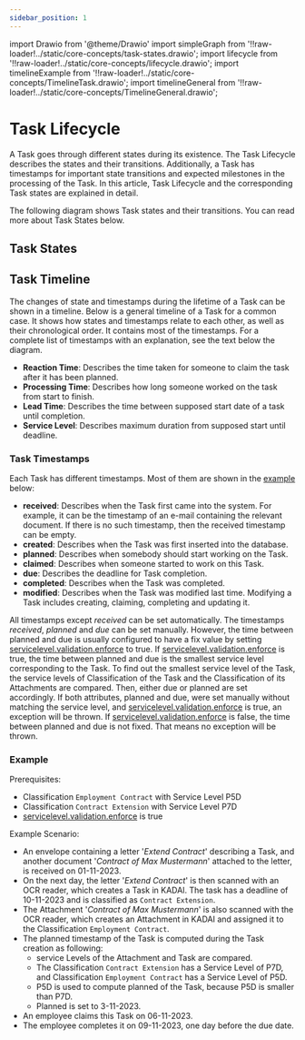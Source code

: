 ```yaml
---
sidebar_position: 1
---
```


import Drawio from '@theme/Drawio'
import simpleGraph from '!!raw-loader!../static/core-concepts/task-states.drawio';
import lifecycle from '!!raw-loader!../static/core-concepts/lifecycle.drawio';
import timelineExample from '!!raw-loader!../static/core-concepts/TimelineTask.drawio';
import timelineGeneral from '!!raw-loader!../static/core-concepts/TimelineGeneral.drawio';


# Task Lifecycle

A Task goes through different states during its existence.
The Task Lifecycle describes the states and their transitions.
Additionally,
a Task has timestamps for important state transitions and expected milestones in the processing of the Task.
In this article, Task Lifecycle and the corresponding Task states are explained in detail.

The following diagram shows Task states and their transitions. You can read more about Task States below.

<Drawio content={lifecycle} />

## Task States

<Drawio content={simpleGraph} />

## Task Timeline

The changes of state and timestamps during the lifetime of a Task can be shown in a timeline. Below is a general timeline of a Task for a common case. It shows how states and timestamps relate to each other, as well as their chronological order. It contains most of the timestamps. For a complete list of timestamps with an explanation, see the text below the diagram.

<Drawio content={timelineGeneral} />

- **Reaction Time**: Describes the time taken for someone to claim the task after it has been planned.
- **Processing Time**: Describes how long someone worked on the task from start to finish.
- **Lead Time**: Describes the time between supposed start date of a task until completion.
- **Service Level**: Describes maximum duration from supposed start until deadline.

### Task Timestamps

Each Task has different timestamps. Most of them are shown in the [example](#example) below:
- **received**: Describes when the Task first came into the system. For example, it can be the timestamp of an e-mail containing the relevant document. If there is no such timestamp, then the received timestamp can be empty.
- **created**: Describes when the Task was first inserted into the database.
- **planned**: Describes when somebody should start working on the Task.
- **claimed**: Describes when someone started to work on this Task.
- **due**: Describes the deadline for Task completion.
- **completed**: Describes when the Task was completed.
- **modified**: Describes when the Task was modified last time. Modifying a Task includes creating, claiming, completing and updating it.

All timestamps except *received* can be set automatically.
The timestamps *received*, *planned* and *due* can be set manually.
However,
the time between planned and due is usually configured
to have a fix value
by setting [servicelevel.validation.enforce](../configuration/classificationAndServiceLevel.md) to true.
If [servicelevel.validation.enforce](../configuration/classificationAndServiceLevel.md) is true,
the time between planned and due is the smallest service level corresponding to the Task.
To find out the smallest service level of the Task,
the service levels of Classification of the Task and the Classification of its Attachments are compared.
Then, either due or planned are set accordingly.
If both attributes, planned and due, were set manually without matching the service level,
and [servicelevel.validation.enforce](../configuration/classificationAndServiceLevel.md) is true,
an exception will be thrown.
If [servicelevel.validation.enforce](../configuration/classificationAndServiceLevel.md) is false,
the time between planned and due is not fixed.
That means no exception will be thrown.

### Example

Prerequisites:
- Classification ```Employment Contract``` with Service Level P5D 
- Classification ```Contract Extension``` with Service Level P7D
- [servicelevel.validation.enforce](../configuration/classificationAndServiceLevel.md) is true

Example Scenario:
- An envelope containing a letter '*Extend Contract*' describing a Task, and another document '*Contract of Max Mustermann*' attached to the letter, is received on 01-11-2023.  
- On the next day, the letter '*Extend Contract*' is then scanned with an OCR reader, which creates a Task in KADAI. The task has a deadline of 10-11-2023 and is classified as ```Contract Extension```.
- The Attachment '*Contract of Max Mustermann*' is also scanned with the OCR reader, which creates an Attachment in KADAI and assigned it to the Classification ```Employment Contract```.
- The planned timestamp of the Task is computed during the Task creation as following:
  - service Levels of the Attachment and Task are compared. 
  - The Classification ```Contract Extension``` has a Service Level of P7D, and Classification ```Employment Contract``` has a Service Level of P5D.
  - P5D is used to compute planned of the Task, because P5D is smaller than P7D. 
  - Planned is set to 3-11-2023. 
- An employee claims this Task on 06-11-2023. 
- The employee completes it on 09-11-2023, one day before the due date.


<Drawio content={timelineExample} />







